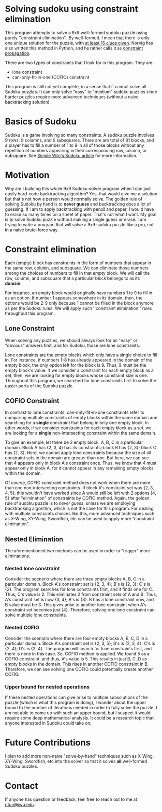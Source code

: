 # Solving sudoku using constraint elimination

This program attempts to solve a 9x9 well-formed sudoku puzzle using purely ''constraint elimination''. By well-formed, I mean that there is only one unique solution for the puzzle, with [at least 16 clues given](https://en.wikipedia.org/wiki/Mathematics_of_Sudoku#Maximum_number_of_givens). Norvig has also written this method in Python, and he rather calls it as [constraint propagation](http://norvig.com/sudoku.html).

There are two types of constraints that I look for in this program. They are:
- lone constraint
- can-only-fit-in-one (COFIO) constraint

This program is still not yet complete, in a sense that it cannot solve all Sudoku puzzles. It can only solve "easy" to "medium" sudoku puzzles since harder puzzles require more advanced techniques (without a naive backtracking solution).

# Basics of Sudoku

Sudoku is a game involving so many constraints. A sudoku puzzle involves 9 rows, 9 columns, and 9 subsquares. There are are total of 81 blocks, and a player has to fill a number of 1 to 9 in all of those blocks without any repetition of numbers appearing in their corresponding row, column, or subsquare. See [Simple Wiki's Sudoku article](https://simple.wikipedia.org/wiki/Sudoku) for more information.

# Motivation

Why am I building this whole 9x9 Sudoku-solver program when I can just easily hard-code backtracking algorithm? Yes, that would give me a solution but that's not how a person would normally solve. The golden rule of solving Sudoku by hand is to __never guess__ and backtracking does a lot of guessing. If I am to apply backtracking with pencil and paper, I would have to erase so many times on a sheet of paper. That's not what I want. My goal is to solve Sudoku puzzle without making a single guess or erase. I am trying to write a program that will solve a 9x9 sudoku puzzle like a pro, not in a naive brute-force way. 

# Constraint elimination

Each (empty) block has constraints in the form of numbers that appear in the same row, column, and subsquare. We can eliminate those numbers among the choices of numbers to fill in that empty block. We will call the row, column, and subsquare that a particular block belongs to as its __domain__.

For instance, an empty block would originally have numbers 1 to 9 to fill in as an option. If number 1 appears somewhere in its domain, then, the options would be 2-9 only because 1 cannot be filled in the block anymore as per the Sudoku rules. We will apply such ''constraint elimination'' rules throughout this program.

## Lone Constraint

When solving any puzzles, we should always look for an "easy" or "obvious" answers first, and for Sudoku, those are lone constraints.

Lone constraints are the empty blocks which only have a single choice to fill in. For instance, if numbers 1-8 has already appeared in the domain of the empty block, the only option left for the block is 9. Thus, 9 must be the empty block's value. If we consider a constraint for each empty block as a set, then, we are looking for empty blocks whose constraint size is one. Throughout this program, we searched for lone constraints first to solve the easier parts of the Sudoku puzzle.

## COFIO Constraint

In contrast to lone constraints, can-only-fit-in-one constraints refer to comparing multiple constraints of empty blocks within the same domain and searching for a __single__ constraint that belong in only one empty block. In other words, if we consider constraints for each empty block as a set, we are looking for a __single__ non-intersecting constraint within the same domain.

To give an example, let there be 3 empty block, A, B, C in a particular domain. Block A has {2, 3, 4} has its constraints; block B has {2, 3}; block C has {2, 3}. Here, we cannot apply lone constraints because the size of all constraint sets in the domain are greater than one. But here, we can see that 4 appears only in block A's constraint once. Thus, we know that 4 must appear only in block A, for it cannot appear in any remaining empty blocks within the domain.

Of course, COFIO constraint method does not work when there are more than one non-intersecting constraints. If block A's constraint set was {2, 3, 4, 5}, this wouldn't have worked since A would still be left with 2 options {4, 5} after "elimination" of constraints by COFIO method. Again, the golden rule of sudoku puzzle is to _never guess_, unless we are employing backtracking algorithm, which is not the case for this program. For dealing with multiple constraints choices like this, more advanced techniques such as X-Wing, XY-Wing, Swordfish, etc can be used to apply more "constraint elimination".

## Nested Elimination

The aforementioned two methods can be used in order to "trigger" more eliminations.


### Nested lone constraint

Consider the scenerio where there are three empty blocks A, B, C in a particular domain. Block A's constraint set is {2, 3, 4}; B's is {2, 3}; C's is {2}. The program searches for lone constraints first, and it finds one for C. Thus, C's value is 2. This eliminates 2 from constraint sets of A and B. Thus, A's constraint set is now {3, 4}; B's is {3}. B has a lone constraint now, and B value must be 3. This gives arise to another lone constraint when A's constraint set becomes just {4}. Therefore, solving one lone constraint can solve multiple lone constraints.

### Nested COFIO

Consider the scenario where there are four empty blocks A, B, C, D in a particular domain. Block A's constraint set is {2, 3, 5}; B's is {2, 3, 4}; C's is {2, 4}; D's is {2, 4}. The program will search for lone constraints first, and there is none in this case. So, COFIO method is applied. We found 5 as a COFIO constraint, and thus, A's value is 5. This results in just B, C, D as empty blocks in the domain. This rises in another COFIO constraint in B. Therefore, we can see solving one COFIO could potentially create another COFIO.

### Upper bound for nested operations

If these nested operations can give arise to multiple subsolutions of the puzzle (which is what this program is doing), I wonder about the upper bound fo the number of iterations needed in order to fully solve the puzzle. I am not able to come up with such an upper bound, but I suspect it would require some deep mathematical analysis. It could be a research topic that anyone interested in Sudoku could take on.

# Future Contributions

I plan to add more non-naive "solve-by-hand" techniques such as X-Wing, XY-Wing, Swordfish, etc into the solver so that it solves __all__ well-formed Sudoku puzzles.

# Contact

If anyone has question or feedback, feel free to reach out to me at ntun@iwu.edu.
